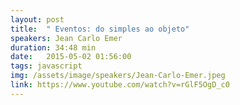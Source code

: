 ```yaml
---
layout: post
title:  " Eventos: do simples ao objeto"
speakers: Jean Carlo Emer
duration: 34:48 min
date:   2015-05-02 01:56:00
tags: javascript
img: /assets/image/speakers/Jean-Carlo-Emer.jpeg
link: https://www.youtube.com/watch?v=rGlF5OgD_c0
---
```

